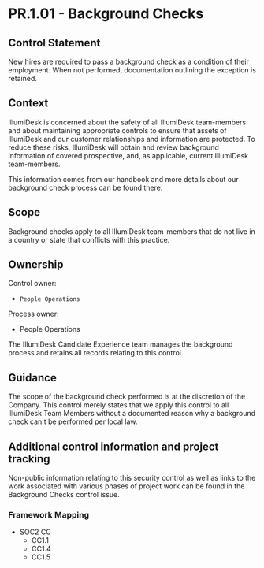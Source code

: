 # PR.1.01 - Background Checks

## Control Statement

New hires are required to pass a background check as a condition of their employment. When not performed, documentation outlining the exception is retained.

## Context

IllumiDesk is concerned about the safety of all IllumiDesk team-members and about maintaining appropriate controls to ensure that assets of IllumiDesk and our customer relationships and information are protected. To reduce these risks, IllumiDesk will obtain and review background information of covered prospective, and, as applicable, current IllumiDesk team-members.

This information comes from our handbook and more details about our background check process can be found there.

## Scope

Background checks apply to all IllumiDesk team-members that do not live in a country or state that conflicts with this practice.

## Ownership

Control owner:

* `People Operations`

Process owner:

* People Operations

The IllumiDesk Candidate Experience team manages the background process and retains all records relating to this control.

## Guidance

The scope of the background check performed is at the discretion of the Company. This control merely states that we apply this control to all IllumiDesk Team Members without a documented reason why a background check can't be performed per local law.

## Additional control information and project tracking

Non-public information relating to this security control as well as links to the work associated with various phases of project work can be found in the Background Checks control issue.

### Framework Mapping

* SOC2 CC
  * CC1.1
  * CC1.4
  * CC1.5


